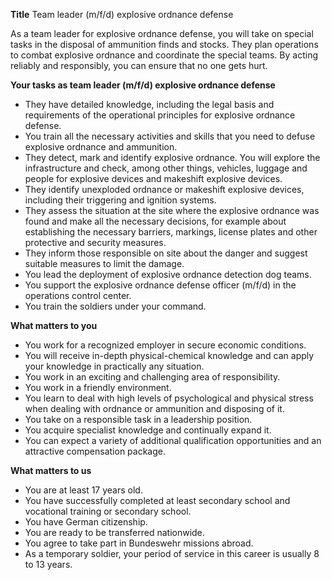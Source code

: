 **Title**
Team leader (m/f/d) explosive ordnance defense

As a team leader for explosive ordnance defense, you will take on special tasks in the disposal of ammunition finds and stocks. They plan operations to combat explosive ordnance and coordinate the special teams. By acting reliably and responsibly, you can ensure that no one gets hurt.

**Your tasks as team leader (m/f/d) explosive ordnance defense**

-	They have detailed knowledge, including the legal basis and requirements of the operational principles for explosive ordnance defense.
-	You train all the necessary activities and skills that you need to defuse explosive ordnance and ammunition.
-	They detect, mark and identify explosive ordnance. You will explore the infrastructure and check, among other things, vehicles, luggage and people for explosive devices and makeshift explosive devices.
-	They identify unexploded ordnance or makeshift explosive devices, including their triggering and ignition systems.
-	They assess the situation at the site where the explosive ordnance was found and make all the necessary decisions, for example about establishing the necessary barriers, markings, license plates and other protective and security measures.
-	They inform those responsible on site about the danger and suggest suitable measures to limit the damage.
-	You lead the deployment of explosive ordnance detection dog teams.
-	You support the explosive ordnance defense officer (m/f/d) in the operations control center.
-	You train the soldiers under your command.

**What matters to you**

-	You work for a recognized employer in secure economic conditions.
-	You will receive in-depth physical-chemical knowledge and can apply your knowledge in practically any situation.
-	You work in an exciting and challenging area of responsibility.
-	You work in a friendly environment.
-	You learn to deal with high levels of psychological and physical stress when dealing with ordnance or ammunition and disposing of it.
-	You take on a responsible task in a leadership position.
-	You acquire specialist knowledge and continually expand it.
-	You can expect a variety of additional qualification opportunities and an attractive compensation package.

**What matters to us**

-	You are at least 17 years old.
-	You have successfully completed at least secondary school and vocational training or secondary school.
-	You have German citizenship.
-	You are ready to be transferred nationwide.
-	You agree to take part in Bundeswehr missions abroad.
-	As a temporary soldier, your period of service in this career is usually 8 to 13 years.
